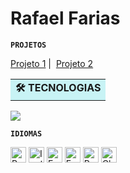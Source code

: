 # Rafael Farias

<!-- Breve bio opcional 
[Seu cargo] | [Tecnologias favoritas] | [Cidade/País]
-->
**`PROJETOS`**

<p align="left">
  <a href="https://github.com/seu-usuario/projeto1">Projeto 1</a>&nbsp;|&nbsp;
  <a href="https://github.com/seu-usuario/projeto2">Projeto 2</a>
</p>

<table width="100%">
<tr><td align="center" bgcolor="#C8F3F5"><strong>🛠️ TECNOLOGIAS</strong></td></tr>
</table>

<p align="left">
  <a href="https://skillicons.dev">
    <img src="https://skillicons.dev/icons?i=py,js,react,java,html,css" />
  </a>
</p>

**`IDIOMAS`**

<p align="left" style="margin-top:10px;">
  <img src="https://hatscripts.github.io/circle-flags/flags/br.svg" width="25" alt="Português" />
  <img src="https://hatscripts.github.io/circle-flags/flags/gb.svg" width="25" alt="Inglês" />
  <img src="https://hatscripts.github.io/circle-flags/flags/es.svg" width="25" alt="Espanhol" />
  <img src="https://hatscripts.github.io/circle-flags/flags/fr.svg" width="25" alt="Francês" />
  <img src="https://hatscripts.github.io/circle-flags/flags/ru.svg" width="25" alt="Russo" />
  <img src="https://hatscripts.github.io/circle-flags/flags/cn.svg" width="25" alt="Chinês" />
</p>
